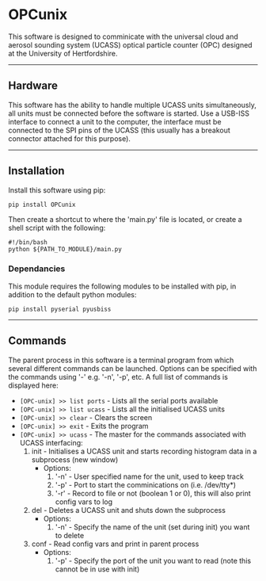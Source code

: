 # OPCunix #
This software is designed to comminicate with the universal cloud and aerosol sounding system (UCASS) optical particle counter (OPC) designed at the University of Hertfordshire.
***
## Hardware ##
This software has the ability to handle multiple UCASS units simultaneously, all units must be connected before the software is started. Use a USB-ISS interface to connect a unit to the computer, the interface must be connected to the SPI pins of the UCASS (this usually has a breakout connector attached for this purpose).
***
## Installation ##
Install this software using pip:

`pip install OPCunix`

Then create a shortcut to where the 'main.py' file is located, or create a shell script with the following:

`#!/bin/bash`  
`python ${PATH_TO_MODULE}/main.py`

### Dependancies ###
This module requires the following modules to be installed with pip, in addition to the default python modules:

`pip install pyserial pyusbiss`

***
## Commands ##
The parent process in this software is a terminal program from which several different commands can be launched. Options can be specified with the commands using '-' e.g. '-n', '-p', etc. A full list of commands is displayed here:

* `[OPC-unix] >> list ports`  - Lists all the serial ports available
* `[OPC-unix] >> list ucass`  - Lists all the initialised UCASS units
* `[OPC-unix] >> clear`       - Clears the screen
* `[OPC-unix] >> exit`        - Exits the program
* `[OPC-unix] >> ucass`       - The master for the commands associated with UCASS interfacing:
    1. init                   - Initialises a UCASS unit and starts recording histogram data in a subprocess (new window)
        *   Options:
            1.  '-n'          - User specified name for the unit, used to keep track
            2.  '-p'          - Port to start the comminications on (i.e. /dev/tty*)
            3.  '-r'          - Record to file or not (boolean 1 or 0), this will also print config vars to log
    2. del                    - Deletes a UCASS unit and shuts down the subprocess
        *   Options:
            1.  '-n'          - Specify the name of the unit (set during init) you want to delete
    3.  conf                  - Read config vars and print in parent process
        *   Options:
            1.  '-p'          - Specify the port of the unit you want to read (note this cannot be in use with init)
  
  
  
  
  
  
  
